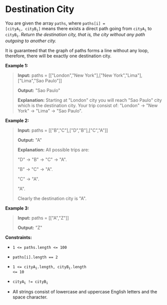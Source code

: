 # Destination City

You are given the array <code>paths</code>, where <code>paths[i] = [cityA<sub>i</sub>, cityB<sub>i</sub>]</code> means there exists a direct path going from <code>cityA<sub>i</sub></code> to <code>cityB<sub>i</sub></code>. *Return the destination city, that is, the city without any path outgoing to another city.*

It is guaranteed that the graph of paths forms a line without any loop, therefore, there will be exactly one destination city.


**Example 1:**
>
> **Input:** paths = [["London","New York"],["New York","Lima"],["Lima","Sao Paulo"]]
>
> **Output:** "Sao Paulo"
>
> **Explanation:** Starting at "London" city you will reach "Sao Paulo" city which is the destination city. Your trip consist of: "London" -&gt; "New York" -&gt; "Lima" -&gt; "Sao Paulo".

**Example 2:**
>
> **Input:** paths = [["B","C"],["D","B"],["C","A"]]
>
> **Output:** "A"
>
> **Explanation:** All possible trips are:&nbsp;
>
> "D" -&gt; "B" -&gt; "C" -&gt; "A".&nbsp;
>
> "B" -&gt; "C" -&gt; "A".&nbsp;
>
> "C" -&gt; "A".&nbsp;
>
> "A".&nbsp;
>
> Clearly the destination city is "A".

**Example 3:**
>
> **Input:** paths = [["A","Z"]]
>
> **Output:** "Z"


**Constraints:**

- <code>1 &lt;= paths.length &lt;= 100</code>

- <code>paths[i].length == 2</code>

- <code>1 &lt;= cityA<sub>i</sub>.length, cityB<sub>i</sub>.length &lt;= 10</code>

- <code>cityA<sub>i</sub> != cityB<sub>i</sub></code>

- All strings consist of lowercase and uppercase English letters and the space character.
